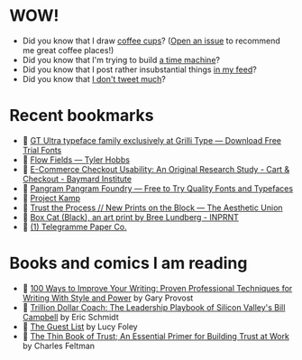 # WOW!

- Did you know that I draw [coffee cups](https://papercups.mamuso.net/)? ([Open an issue](https://github.com/mamuso/papercups/issues) to recommend me great coffee places!)
- Did you know that I'm trying to build [a time machine](https://github.com/mamuso/fluxcapacitor)?
- Did you know that I post rather insubstantial things [in my feed](https://feed.mamuso.net/)?
- Did you know that [I don't tweet much](https://twitter.com/mamuso)?

# Recent bookmarks

- 👀 [GT Ultra typeface family exclusively at Grilli Type — Download Free Trial Fonts](https://gt-ultra.com/)
- 👀 [Flow Fields — Tyler Hobbs](https://tylerxhobbs.com/essays/2020/flow-fields)
- 👀 [E-Commerce Checkout Usability: An Original Research Study - Cart & Checkout - Baymard Institute](https://baymard.com/research/checkout-usability)
- 👀 [Pangram Pangram Foundry — Free to Try Quality Fonts and Typefaces](https://pangrampangram.com/)
- 👀 [Project Kamp](https://projectkamp.com/)
- 👀 [Trust the Process // New Prints on the Block — The Aesthetic Union](https://theaestheticunion.com/shop/new-prints-on-the-block-community-prints-series-zjg7j-z7243-arl8m-e6edg-tct9t-c4lpf-3hgt6-t43et-z3329-99zwj-a2fsj)
- 👀 [Box Cat (Black), an art print by Bree Lundberg - INPRNT](https://www.inprnt.com/gallery/breelundberg/box-cat-black/)
- 👀 [(1) Telegramme Paper Co.](https://telegramme.co.uk/)


# Books and comics I am reading

- 📘 [100 Ways to Improve Your Writing: Proven Professional Techniques for Writing With Style and Power](https://www.goodreads.com/book/show/43229424) by Gary Provost
- 📘 [Trillion Dollar Coach: The Leadership Playbook of Silicon Valley's Bill Campbell](https://www.goodreads.com/book/show/42764751) by Eric Schmidt
- 📘 [The Guest List](https://www.goodreads.com/book/show/52656911) by Lucy Foley
- 📘 [The Thin Book of Trust; An Essential Primer for Building Trust at Work](https://www.goodreads.com/book/show/8245275) by Charles Feltman

